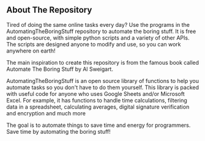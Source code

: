 About The Repository
------------------------------------
Tired of doing the same online tasks every day? Use the programs in the AutomatingTheBoringStuff repository to automate the boring stuff. It is free and open-source, with simple python scripts and a variety of other APIs. The scripts are designed anyone to modify and use, so you can work anywhere on earth!

The main inspiration to create this repository is from the famous book called Automate The Boring Stuff by Al Sweigart.

AutomatingTheBoringStuff is an open source library of functions to help you automate tasks so you don't have to do them yourself. This library is packed with useful code for anyone who uses Google Sheets and/or Microsoft Excel. For example, it has functions to handle time calculations, filtering data in a spreadsheet, calculating averages, digital signature verification and encryption and much more

The goal is to automate things to save time and energy for programmers. Save time by automating the boring stuff!
